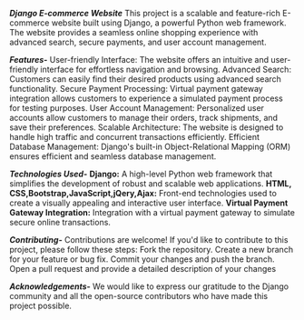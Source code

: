 ***Django E-commerce Website***
This project is a scalable and feature-rich E-commerce website built using Django, a powerful Python web framework. The website provides a 
seamless online shopping experience with advanced search, secure payments, and user account management.

***Features-***
User-friendly Interface: The website offers an intuitive and user-friendly interface for effortless navigation and browsing.
Advanced Search: Customers can easily find their desired products using advanced search functionality.
Secure Payment Processing:  Virtual payment gateway integration allows customers to experience a simulated payment process for testing purposes.
User Account Management: Personalized user accounts allow customers to manage their orders, track shipments, and save their preferences.
Scalable Architecture: The website is designed to handle high traffic and concurrent transactions efficiently.
Efficient Database Management: Django's built-in Object-Relational Mapping (ORM) ensures efficient and seamless database management.

***Technologies Used-***
**Django:** A high-level Python web framework that simplifies the development of robust and scalable web applications.
**HTML, CSS,Bootstrap,JavaScript,jQery,Ajax:** Front-end technologies used to create a visually appealing and interactive user interface.
**Virtual Payment Gateway Integration:** Integration with a virtual payment gateway to simulate secure online transactions.


***Contributing-***
Contributions are welcome! If you'd like to contribute to this project, please follow these steps:
Fork the repository.
Create a new branch for your feature or bug fix.
Commit your changes and push the branch.
Open a pull request and provide a detailed description of your changes

***Acknowledgements-***
We would like to express our gratitude to the Django community and all the open-source contributors who have made this project possible.


